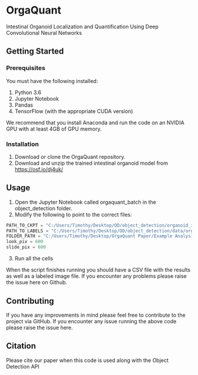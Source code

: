 # OrgaQuant
Intestinal Organoid Localization and Quantification Using Deep Convolutional Neural Networks

## Getting Started
### Prerequisites
You must have the following installed:
1. Python 3.6
2. Jupyter Notebook
3. Pandas
4. TensorFlow (with the appropriate CUDA version)

We recommend that you install Anaconda and run the code on an NVIDIA GPU with at least 4GB of GPU memory.

### Installation
1. Download or clone the OrgaQuant repository.
2. Download and unzip the trained intestinal organoid model from https://osf.io/dj4uk/

## Usage
1. Open the Jupyter Notebook called orgaquant_batch in the object_detection folder.
2. Modify the following to point to the correct files:

```python
PATH_TO_CKPT = "C:/Users/Timothy/Desktop/OD/object_detection/organoid_inference_graph/frozen_inference_graph.pb"
PATH_TO_LABELS = "C:/Users/Timothy/Desktop/OD/object_detection/data/organoid_label_map.pbtxt"
FOLDER_PATH = "C:/Users/Timothy/Desktop/OrgaQuant Paper/Example Analysis/Ana/"
look_pix = 600
slide_pix = 600
```
3. Run all the cells

When the script finishes running you should have a CSV file with the results as well as a labeled image file. If you encounter any problems please raise the issue here on Github.

## Contributing
If you have any improvements in mind please feel free to contribute to the project via GitHub. If you encounter any issue running the above code please raise the issue here.

## Citation
Please cite our paper when this code is used along with the Object Detection API

